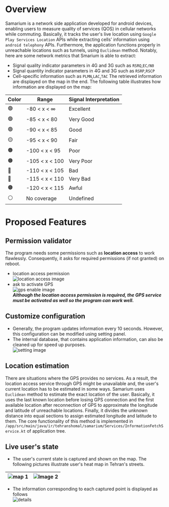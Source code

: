 # Overview
Samarium is a network side application developed for android devices, enabling users to measure quality of services (QOS) in cellular networks while commuting. Basically, it tracks the user's live location using `Google Play Services Location` APIs while extracting cells' information using `android telephony` APIs. Furthermore, the application functions properly in unreachable locations such as tunnels, using `Euclidean` method. Notably, here are some network metrics that Smarium is able to extract:
- Signal quality indicator parameters in 4G and 3G  such as `RSRQ`,`EC/N0`
- Signal quantity indicator parameters in 4G and 3G such as `RSRP`,`RSCP`
- Cell-specific information such as `PLMN`,`LAC`,`TAC`
The retrieved information are displayed on the map in the end. The following table illustrates how information are displayed on the map:

| Color | Range | Signal Interpretation |
|-------|-------|-----------------------|
| 🟢 | -80 < x < ∞ | Excellent |
| 🟢 | -85 < x < 80 | Very Good |
| 🟢 | -90 < x < 85 | Good |
| 🟡 | -95 < x < 90 | Fair |
| 🟠 | -100 < x < 95 | Poor |
| 🟠 | -105 < x < 100 | Very Poor |
| 🔴 | -110 < x < 105 | Bad |
| 🔴 | -115 < x < 110 | Very Bad |
| 🟤 | -120 < x < 115 | Awful |
| ⚪ | No coverage | Undefined |

# Proposed Features
## Permission validator
The program needs some permissions such as **location access** to work flawlessly. Consequently, it asks for required permissions (if not granted) on reboot. 
- location access permission  
![location access image](/images/loc-perm.jpg)  
- ask to activate GPS  
![gps enable image](/images/gps-enable.jpg)  
***Although the location access permission is required, the GPS service must be activated as well so the program can work well.***



## Customize configuration
- Generally, the program updates information every 10 seconds. However, this configuration can be modified using setting panel. 
- The internal database, that contains application information, can also be cleaned up for speed up purposes.  
![setting image](/images/setting.jpg)  
## Location estimation
There are situations where the GPS provides no services. As a result, the location access service through GPS might be unavailable and, the user's current location has to be estimated in some ways. Samarium uses `Euclidean` method to estimate the exact location of the user. Basically, it uses the last known location before losing GPS connection and the first available location after reconnection of GPS to approximate the longitude and latitude of unreachable locations. Finally, it divides the unknown distance into equal sections to assign estimated longitude and latitude to them.
The core functionality of this method is implemented in `/app/src/main/java/ir/tehranshomal/samarium/Services/InformationFetchService.kt` of application tree.

## Live user's state
- The user's current state is captured and shown on the map. The following pictures illustrate user's heat map in Tehran's streets.  

| ![map 1](/images/map1.jpg) | ![Image 2](/images/map2.jpg) |
|--------------------------------|--------------------------------|

- The information corresponding to each captured point is displayed as follows  
![details](/images/detail.jpg)